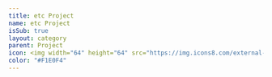 ```yaml
---
title: etc Project
name: etc Project
isSub: true
layout: category
parent: Project
icon: <img width="64" height="64" src="https://img.icons8.com/external-kiranshastry-lineal-kiranshastry/64/external-more-multimedia-kiranshastry-lineal-kiranshastry.png" alt="external-more-multimedia-kiranshastry-lineal-kiranshastry"/>
color: "#F1E0F4"
---
```

